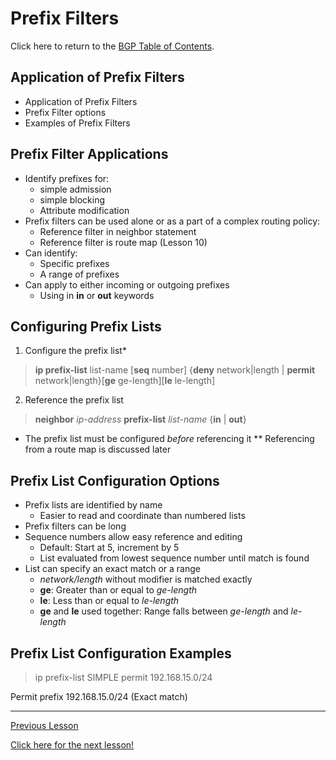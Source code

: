 # Prefix Filters

Click here to return to the [BGP Table of Contents](../README.md).

## Application of Prefix Filters

* Application of Prefix Filters
* Prefix Filter options
* Examples of Prefix Filters

## Prefix Filter Applications

* Identify prefixes for:
    + simple admission
    + simple blocking
    + Attribute modification
* Prefix filters can be used alone or as a part of a complex routing policy:
    + Reference filter in neighbor statement
    + Reference filter is route map (Lesson 10)
* Can identify:
    + Specific prefixes
    + A range of prefixes
* Can apply to either incoming or outgoing prefixes
    + Using in __in__ or __out__ keywords

## Configuring Prefix Lists

1. Configure the prefix list*

> __ip prefix-list__ list-name [__seq__ number] {__deny__ network|length | __permit__ network|length}[__ge__ ge-length][__le__ le-length]

2.  Reference the prefix list

> __neighbor__ _ip-address_ __prefix-list__ _list-name_ {__in__ | __out__}

* The prefix list must be configured _before_ referencing it
** Referencing from a route map is discussed later

## Prefix List Configuration Options

* Prefix lists are identified by name
    + Easier to read and coordinate than numbered lists
* Prefix filters can be long
* Sequence numbers allow easy reference and editing
    + Default: Start at 5, increment by 5
    + List evaluated from lowest sequence number until match is found
* List can specify an exact match or a range
    + _network/length_ without modifier is matched exactly
    + __ge__: Greater than or equal to _ge-length_
    + __le__: Less than or equal to _le-length_
    + __ge__ and __le__ used together: Range falls between _ge-length_ and _le-length_

## Prefix List Configuration Examples

> ip prefix-list SIMPLE permit 192.168.15.0/24

Permit prefix 192.168.15.0/24 (Exact match)


---

[Previous Lesson](./7.1.md)

[Click here for the next lesson!](./7.2.md)
